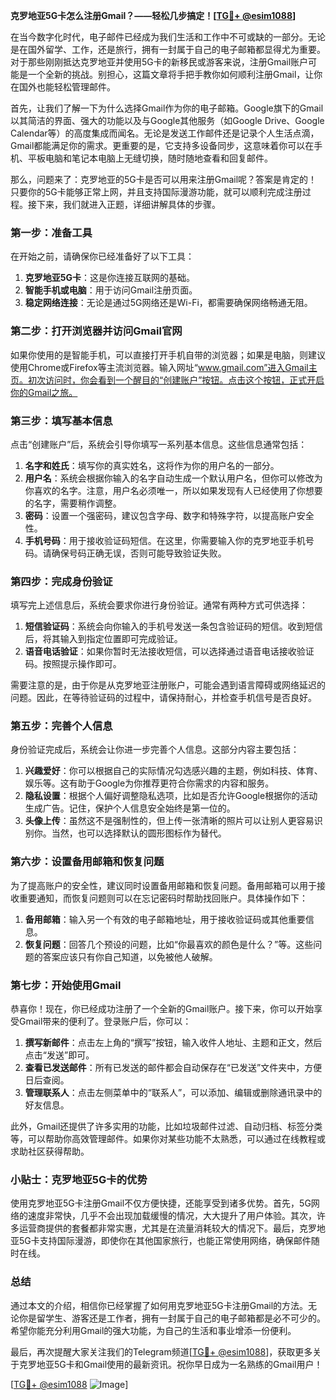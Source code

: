 **克罗地亚5G卡怎么注册Gmail？——轻松几步搞定！[[TG💪+ @esim1088](https://t.me/s/esim1088)]**

在当今数字化时代，电子邮件已经成为我们生活和工作中不可或缺的一部分。无论是在国外留学、工作，还是旅行，拥有一封属于自己的电子邮箱都显得尤为重要。对于那些刚刚抵达克罗地亚并使用5G卡的新移民或游客来说，注册Gmail账户可能是一个全新的挑战。别担心，这篇文章将手把手教你如何顺利注册Gmail，让你在国外也能轻松管理邮件。

首先，让我们了解一下为什么选择Gmail作为你的电子邮箱。Google旗下的Gmail以其简洁的界面、强大的功能以及与Google其他服务（如Google Drive、Google Calendar等）的高度集成而闻名。无论是发送工作邮件还是记录个人生活点滴，Gmail都能满足你的需求。更重要的是，它支持多设备同步，这意味着你可以在手机、平板电脑和笔记本电脑上无缝切换，随时随地查看和回复邮件。

那么，问题来了：克罗地亚的5G卡是否可以用来注册Gmail呢？答案是肯定的！只要你的5G卡能够正常上网，并且支持国际漫游功能，就可以顺利完成注册过程。接下来，我们就进入正题，详细讲解具体的步骤。

### 第一步：准备工具

在开始之前，请确保你已经准备好了以下工具：

1. **克罗地亚5G卡**：这是你连接互联网的基础。
2. **智能手机或电脑**：用于访问Gmail注册页面。
3. **稳定网络连接**：无论是通过5G网络还是Wi-Fi，都需要确保网络畅通无阻。

### 第二步：打开浏览器并访问Gmail官网

如果你使用的是智能手机，可以直接打开手机自带的浏览器；如果是电脑，则建议使用Chrome或Firefox等主流浏览器。输入网址“www.gmail.com”进入Gmail主页。初次访问时，你会看到一个醒目的“创建账户”按钮。点击这个按钮，正式开启你的Gmail之旅。

### 第三步：填写基本信息

点击“创建账户”后，系统会引导你填写一系列基本信息。这些信息通常包括：

1. **名字和姓氏**：填写你的真实姓名，这将作为你的用户名的一部分。
2. **用户名**：系统会根据你输入的名字自动生成一个默认用户名，但你可以修改为你喜欢的名字。注意，用户名必须唯一，所以如果发现有人已经使用了你想要的名字，需要稍作调整。
3. **密码**：设置一个强密码，建议包含字母、数字和特殊字符，以提高账户安全性。
4. **手机号码**：用于接收验证码短信。在这里，你需要输入你的克罗地亚手机号码。请确保号码正确无误，否则可能导致验证失败。

### 第四步：完成身份验证

填写完上述信息后，系统会要求你进行身份验证。通常有两种方式可供选择：

1. **短信验证码**：系统会向你输入的手机号发送一条包含验证码的短信。收到短信后，将其输入到指定位置即可完成验证。
2. **语音电话验证**：如果你暂时无法接收短信，可以选择通过语音电话接收验证码。按照提示操作即可。

需要注意的是，由于你是从克罗地亚注册账户，可能会遇到语言障碍或网络延迟的问题。因此，在等待验证码的过程中，请保持耐心，并检查手机信号是否良好。

### 第五步：完善个人信息

身份验证完成后，系统会让你进一步完善个人信息。这部分内容主要包括：

1. **兴趣爱好**：你可以根据自己的实际情况勾选感兴趣的主题，例如科技、体育、娱乐等。这有助于Google为你推荐更符合你需求的内容和服务。
2. **隐私设置**：根据个人偏好调整隐私选项，比如是否允许Google根据你的活动生成广告。记住，保护个人信息安全始终是第一位的。
3. **头像上传**：虽然这不是强制性的，但上传一张清晰的照片可以让别人更容易识别你。当然，也可以选择默认的圆形图标作为替代。

### 第六步：设置备用邮箱和恢复问题

为了提高账户的安全性，建议同时设置备用邮箱和恢复问题。备用邮箱可以用于接收重要通知，而恢复问题则可以在忘记密码时帮助找回账户。具体操作如下：

1. **备用邮箱**：输入另一个有效的电子邮箱地址，用于接收验证码或其他重要信息。
2. **恢复问题**：回答几个预设的问题，比如“你最喜欢的颜色是什么？”等。这些问题的答案应该只有你自己知道，以免被他人破解。

### 第七步：开始使用Gmail

恭喜你！现在，你已经成功注册了一个全新的Gmail账户。接下来，你可以开始享受Gmail带来的便利了。登录账户后，你可以：

1. **撰写新邮件**：点击左上角的“撰写”按钮，输入收件人地址、主题和正文，然后点击“发送”即可。
2. **查看已发送邮件**：所有已发送的邮件都会自动保存在“已发送”文件夹中，方便日后查阅。
3. **管理联系人**：点击左侧菜单中的“联系人”，可以添加、编辑或删除通讯录中的好友信息。

此外，Gmail还提供了许多实用的功能，比如垃圾邮件过滤、自动归档、标签分类等，可以帮助你高效管理邮件。如果你对某些功能不太熟悉，可以通过在线教程或求助社区获得帮助。

### 小贴士：克罗地亚5G卡的优势

使用克罗地亚5G卡注册Gmail不仅方便快捷，还能享受到诸多优势。首先，5G网络的速度非常快，几乎不会出现加载缓慢的情况，大大提升了用户体验。其次，许多运营商提供的套餐都非常实惠，尤其是在流量消耗较大的情况下。最后，克罗地亚5G卡支持国际漫游，即使你在其他国家旅行，也能正常使用网络，确保邮件随时在线。

### 总结

通过本文的介绍，相信你已经掌握了如何用克罗地亚5G卡注册Gmail的方法。无论你是留学生、游客还是工作者，拥有一封属于自己的电子邮箱都是必不可少的。希望你能充分利用Gmail的强大功能，为自己的生活和事业增添一份便利。

最后，再次提醒大家关注我们的Telegram频道[[TG💪+ @esim1088](https://t.me/s/esim1088)]，获取更多关于克罗地亚5G卡和Gmail使用的最新资讯。祝你早日成为一名熟练的Gmail用户！

[[TG💪+ @esim1088](https://t.me/s/esim1088) ![Image](https://i.postimg.cc/4NQfJmqS/Snipaste-2025-05-13-00-14-12.png)]